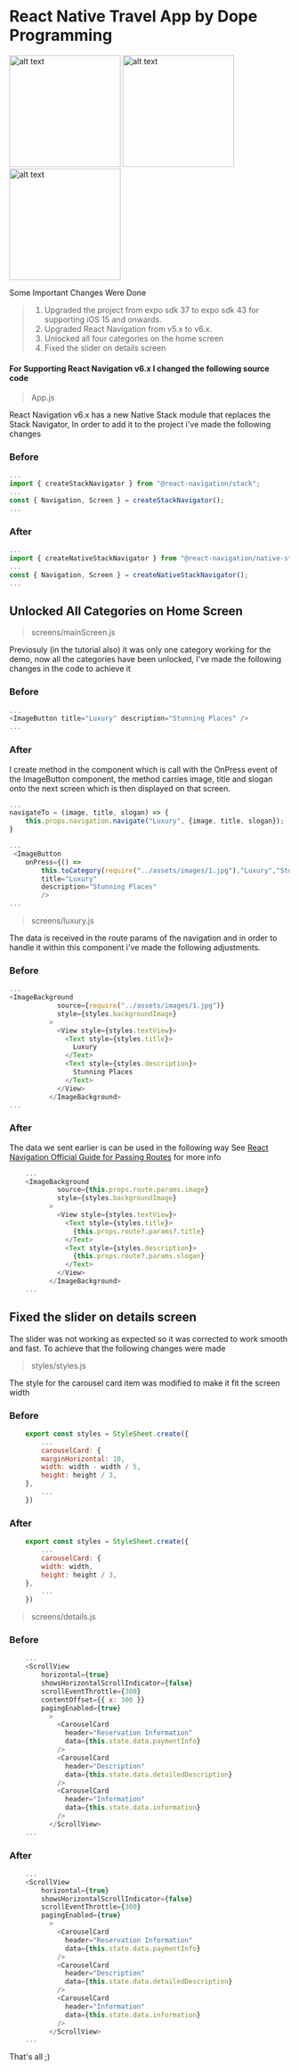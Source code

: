 # React Native Travel App by Dope Programming

<p float="left">
<img src="https://i.ibb.co/DpM6jK3/Screenshot-2021-11-01-at-2-32-16-AM.png" alt="alt text" width="200">
<img src="https://i.ibb.co/2S6t0Sq/Screenshot-2021-11-01-at-2-32-22-AM.png" alt="alt text" width="200">
<img src="https://i.ibb.co/Gvnwq58/Screenshot-2021-11-01-at-2-32-29-AM.png" alt="alt text" width="200">
</p>

Some Important Changes Were Done

> 1. Upgraded the project from expo sdk 37 to expo sdk 43 for supporting iOS 15 and onwards.
> 2. Upgraded React Navigation from v5.x to v6.x.
> 3. Unlocked all four categories on the home screen
> 4. Fixed the slider on details screen

#### For Supporting React Navigation v6.x I changed the following source code

> App.js

React Navigation v6.x has a new Native Stack module that replaces the Stack Navigator, In order to add it to the project i've made the following changes

### Before

```javascript
...
import { createStackNavigator } from "@react-navigation/stack";
...
const { Navigation, Screen } = createStackNavigator();
...
```

### After

```javascript
...
import { createNativeStackNavigator } from "@react-navigation/native-stack";
...
const { Navigation, Screen } = createNativeStackNavigator();
...
```

## Unlocked All Categories on Home Screen

> screens/mainScreen.js

Previosuly (in the tutorial also) it was only one category working for the demo, now all the categories have been unlocked, I've made the following changes in the code to achieve it

### Before

```javascript
...
<ImageButton title="Luxury" description="Stunning Places" />
...
```

### After

I create method in the component which is call with the OnPress event of the ImageButton component, the method carries image, title and slogan onto the next screen which is then displayed on that screen.

```javascript
...
navigateTo = (image, title, slogan) => {
    this.props.navigation.navigate("Luxury", {image, title, slogan});
}

...
 <ImageButton
    onPress={() =>
        this.toCategory(require("../assets/images/1.jpg"),"Luxury","Stunning Places")}
        title="Luxury"
        description="Stunning Places"
        />
...
```

> screens/luxury.js

The data is received in the route params of the navigation and in order to handle it within this component i've made the following adjustments.

### Before

```javascript
...
<ImageBackground
            source={require("../assets/images/1.jpg")}
            style={styles.backgroundImage}
          >
            <View style={styles.textView}>
              <Text style={styles.title}>
                Luxury
              </Text>
              <Text style={styles.description}>
                Stunning Places
              </Text>
            </View>
          </ImageBackground>
...
```

### After

The data we sent earlier is can be used in the following way
See <a href="https://reactnavigation.org/docs/params">React Navigation Official Guide for Passing Routes</a> for more info

```javascript
    ...
    <ImageBackground
            source={this.props.route.params.image}
            style={styles.backgroundImage}
          >
            <View style={styles.textView}>
              <Text style={styles.title}>
                {this.props.route?.params?.title}
              </Text>
              <Text style={styles.description}>
                {this.props.route?.params.slogan}
              </Text>
            </View>
          </ImageBackground>
    ...
```

## Fixed the slider on details screen

The slider was not working as expected so it was corrected to work smooth and fast. To achieve that the following changes were made

> styles/styles.js

The style for the carousel card item was modified to make it fit the screen width

### Before

```javascript
    export const styles = StyleSheet.create({
        ...
        carouselCard: {
        marginHorizontal: 10,
        width: width - width / 5,
        height: height / 3,
    },
        ...
    })
```

### After

```javascript
    export const styles = StyleSheet.create({
        ...
        carouselCard: {
        width: width,
        height: height / 3,
    },
        ...
    })
```

> screens/details.js

### Before

```javascript
    ...
    <ScrollView
        horizontal={true}
        showsHorizontalScrollIndicator={false}
        scrollEventThrottle={300}
        contentOffset={{ x: 300 }}
        pagingEnabled={true}
          >
            <CarouselCard
              header="Reservation Information"
              data={this.state.data.paymentInfo}
            />
            <CarouselCard
              header="Description"
              data={this.state.data.detailedDescription}
            />
            <CarouselCard
              header="Information"
              data={this.state.data.information}
            />
          </ScrollView>
    ...
```

### After

```javascript
    ...
    <ScrollView
        horizontal={true}
        showsHorizontalScrollIndicator={false}
        scrollEventThrottle={300}
        pagingEnabled={true}
          >
            <CarouselCard
              header="Reservation Information"
              data={this.state.data.paymentInfo}
            />
            <CarouselCard
              header="Description"
              data={this.state.data.detailedDescription}
            />
            <CarouselCard
              header="Information"
              data={this.state.data.information}
            />
          </ScrollView>
    ...
```

That's all ;)
